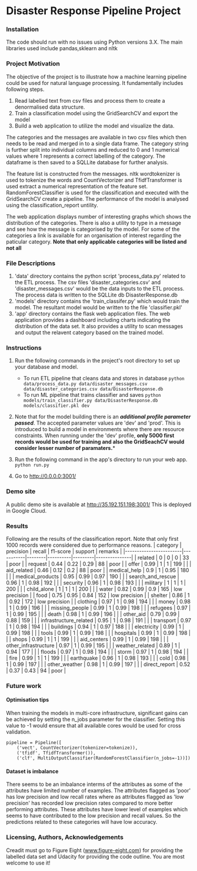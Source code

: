 # Disaster Response Pipeline Project
### Installation
The code should run with no issues using Python versions 3.X. The main libraries used include pandas,sklearn and nltk

### Project Motivation
The objective of the project is to illustrate how a machine learning pipeline could be used for natural language processing. It fundamentally includes following steps.
1. Read labelled text from csv files and process them to create a denormalised data structure.
2. Train a classification model using the GridSearchCV and export the model
3. Build a web application to utilize the model and visualize the data.

The categories and the messages are available in two csv files which then needs to be read and merged in to a single data frame. The category string is further split into individual columns and reduced to 0 and 1 numerical values where 1 represents a correct labelling of the category. The dataframe is then saved to a SQLLite database for further analysis. 

The feature list is constructed from the messages. nltk wordtokenizer is used to tokenize the words and CountVectorizer and TfidfTransformer is used extract a numerical representation of the feature set. RandomForestClassifier is used for the classification and executed with the GridSearchCV create a pipeline. The performance of the model is analysed using the classification_report untility. 

The web application displays number of interesting graphs which shows the distribution of the categories. There is also a utility to type in a message and see how the message is categorised by the model. For some of the categories a link is available for an organisation of interest regarding the paticular category. **Note that only applicable categories will be listed and not all**

### File Descriptions
1. 'data' directory contains the python script 'process_data.py' related to the ETL process. The csv files 'disaster_categories.csv' and 'disaster_messages.csv' would be the data inputs to the ETL process. The process data is written to the SQLLite db DisasterResponse.db
2. 'models' directory contains the 'train_classifer.py' which would train the model. The resultant model would be written to the file 'classifier.pkl' 
3. 'app' directory contains the flask web application files. The web application provides a dashboard including charts indicating the distribution of the data set. It also provides a utility to scan messages and output the relavent category based on the trained model.
### Instructions
1. Run the following commands in the project's root directory to set up your database and model.

    - To run ETL pipeline that cleans data and stores in database
        `python data/process_data.py data/disaster_messages.csv data/disaster_categories.csv data/DisasterResponse.db`
    - To run ML pipeline that trains classifier and saves
        `python models/train_classifier.py data/DisasterResponse.db models/classifier.pkl dev`

2. Note that for the model building there is an ***additional profile parameter passed***. The accepted parameter values are 'dev' and 'prod'. This is introduced to build a model in environments where there are resource constraints. When running under the 'dev' profile, **only 5000 first records would be used for training and also the GridSeachCV would consider lesser number of paramaters.*** 

3. Run the following command in the app's directory to run your web app.
    `python run.py`

4. Go to http://0.0.0.0:3001/
### Demo site
A public demo site is available at http://35.192.151.198:3001/ This is deployed in Google Cloud. 
### Results
Following are the results of the classification report. Note that only first 1000 records were considered due to performance reasons. 
| category               | precision | recall | f1-score | support | remarks       |
|------------------------|-----------|--------|----------|---------|---------------|
| related                | 0         | 0      | 0        | 33      | poor          |
| request                | 0.44      | 0.22   | 0.29     | 88      | poor          |
| offer                  | 0.99      | 1      | 1        | 199     |               |
| aid_related            | 0.46      | 0.12   | 0.2      | 88      | poor          |
| medical_help           | 0.9       | 1      | 0.95     | 180     |               |
| medical_products       | 0.95      | 0.99   | 0.97     | 190     |               |
| search_and_rescue      | 0.96      | 1      | 0.98     | 192     |               |
| security               | 0.96      | 1      | 0.98     | 193     |               |
| military               | 1         | 1      | 1        | 200     |               |
| child_alone            | 1         | 1      | 1        | 200     |               |
| water                  | 0.82      | 0.99   | 0.9      | 165     | low precision |
| food                   | 0.75      | 0.95   | 0.84     | 152     | low precision |
| shelter                | 0.86      | 1      | 0.92     | 172     | low precision |
| clothing               | 0.97      | 1      | 0.98     | 194     |               |
| money                  | 0.98      | 1      | 0.99     | 196     |               |
| missing_people         | 0.99      | 1      | 0.99     | 198     |               |
| refugees               | 0.97      | 1      | 0.99     | 195     |               |
| death                  | 0.98      | 1      | 0.99     | 196     |               |
| other_aid              | 0.79      | 0.99   | 0.88     | 159     |               |
| infrastructure_related | 0.95      | 1      | 0.98     | 191     |               |
| transport              | 0.97      | 1      | 0.98     | 194     |               |
| buildings              | 0.94      | 1      | 0.97     | 188     |               |
| electricity            | 0.99      | 1      | 0.99     | 198     |               |
| tools                  | 0.99      | 1      | 0.99     | 198     |               |
| hospitals              | 0.99      | 1      | 0.99     | 198     |               |
| shops                  | 0.99      | 1      | 1        | 199     |               |
| aid_centers            | 0.99      | 1      | 0.99     | 198     |               |
| other_infrastructure   | 0.97      | 1      | 0.99     | 195     |               |
| weather_related        | 0.89      | 1      | 0.94     | 177     |               |
| floods                 | 0.97      | 1      | 0.98     | 194     |               |
| storm                  | 0.97      | 1      | 0.98     | 194     |               |
| fire                   | 0.99      | 1      | 1        | 199     |               |
| earthquake             | 0.96      | 1      | 0.98     | 193     |               |
| cold                   | 0.98      | 1      | 0.99     | 197     |               |
| other_weather          | 0.98      | 1      | 0.99     | 197     |               |
| direct_report          | 0.52      | 0.37   | 0.43     | 94      | poor          |
### Future work
#### Optimisation tips
When training the models in multi-core infrastructure, significant gains can be achieved by setting the n_jobs parameter for the classifier. Setting this value to -1 would ensure that all available cores would be used for cross validation.
```
pipeline = Pipeline([
    ('vect', CountVectorizer(tokenizer=tokenize)),
    ('tfidf', TfidfTransformer()),
    ('clf', MultiOutputClassifier(RandomForestClassifier(n_jobs=-1))])
```
#### Dataset is imbalance
There seems to be an imbalance interms of the attributes as some of the attributes have limited number of examples. The attributes flagged as 'poor' has low precision and low recall rates where as attributes flagged as 'low precision' has recorded low precision rates compared to more better performing attributes. These attributes have lower level of examples which seems to have contributed to the low precision and recall values. So the predictions related to these categories will have low accuracy. 
### Licensing, Authors, Acknowledgements
Creadit must go to Figure Eight (www.figure-eight.com) for providing the labelled data set and Udacity for providing the code outline. You are most welcome to use it!

